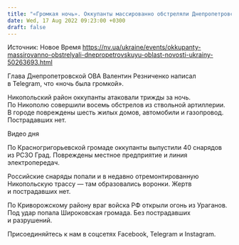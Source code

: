 ```yaml
---
title: "«Громкая ночь». Оккупанты массированно обстреляли Днепропетровскую область"
date: Wed, 17 Aug 2022 09:23:00 +0300
draft: false
---
```

Источник: Новое Время https://nv.ua/ukraine/events/okkupanty-massirovanno-obstrelyali-dnepropetrovskuyu-oblast-novosti-ukrainy-50263693.html


Глава Днепропетровской ОВА Валентин Резниченко написал в Telegram, что «ночь была громкой».

Никопольский район оккупанты атаковали трижды за ночь. По Никополю совершили восемь обстрелов из ствольной артиллерии. В городе повреждены шесть жилых домов, автомобили и газопровод. Пострадавших нет.

 Видео дня   

По Красногригорьевской громаде оккупанты выпустили 40 снарядов из РСЗО Град. Повреждены местное предприятие и линия электропередач.

Российские снаряды попали и в недавно отремонтированную Никопольскую трассу — там образовались воронки. Жертв и пострадавших нет.

По Криворожскому району враг войска РФ открыли огонь из Ураганов. Под удар попала Широковская громада. Без пострадавших и разрушений.

Присоединяйтесь к нам в соцсетях Facebook, Telegram и Instagram.
